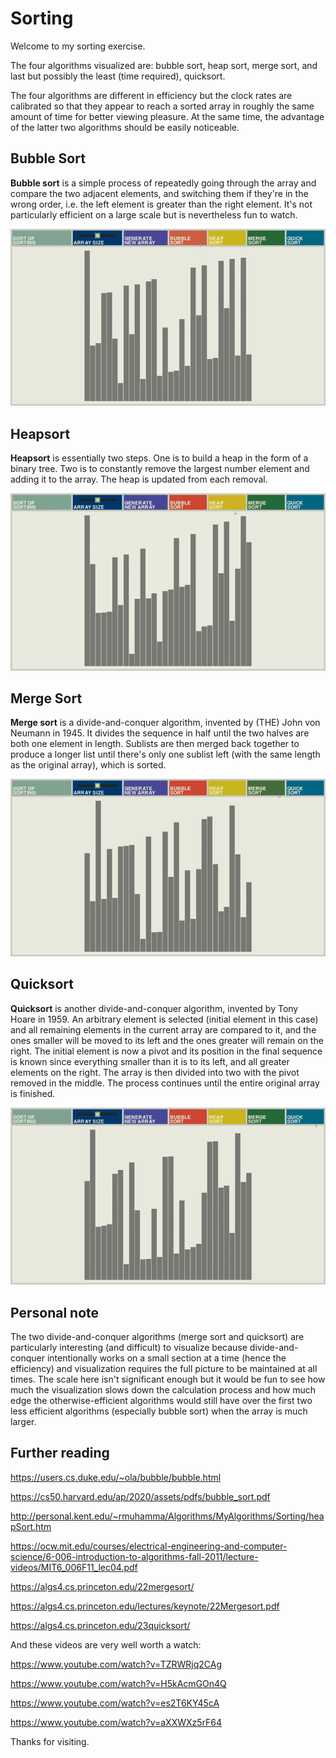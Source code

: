 # Sorting

Welcome to my sorting exercise.

The four algorithms visualized are: bubble sort, heap sort, merge sort, and last but possibly the least (time required), quicksort.

The four algorithms are different in efficiency but the clock rates are calibrated so that they appear to reach a sorted array in roughly the same amount of time for better viewing pleasure. At the same time, the advantage of the latter two algorithms should be easily noticeable.

## Bubble Sort

<b>Bubble sort</b> is a simple process of repeatedly going through the array and compare the two adjacent elements, and switching them if they're in the wrong order, i.e. the left element is greater than the right element. It's not particularly efficient on a large scale but is nevertheless fun to watch.

![](https://github.com/tianxiaozhang1/sorting/blob/main/bubble.gif)

## Heapsort

<b>Heapsort</b> is essentially two steps. One is to build a heap in the form of a binary tree. Two is to constantly remove the largest number element and adding it to the array. The heap is updated from each removal.

![](https://github.com/tianxiaozhang1/sorting/blob/main/heap.gif)

## Merge Sort

<b>Merge sort</b> is a divide-and-conquer algorithm, invented by (THE) John von Neumann in 1945. It divides the sequence in half until the two halves are both one element in length. Sublists are then merged back together to produce a longer list until there's only one sublist left (with the same length as the original array), which is sorted.

![](https://github.com/tianxiaozhang1/sorting/blob/main/merge.gif)

## Quicksort

<b>Quicksort</b> is another divide-and-conquer algorithm, invented by Tony Hoare in 1959. An arbitrary element is selected (initial element in this case) and all remaining elements in the current array are compared to it, and the ones smaller will be moved to its left and the ones greater will remain on the right. The initial element is now a pivot and its position in the final sequence is known since everything smaller than it is to its left, and all greater elements on the right. The array is then divided into two with the pivot removed in the middle. The process continues until the entire original array is finished.

![](https://github.com/tianxiaozhang1/sorting/blob/main/quick.gif)

## Personal note

The two divide-and-conquer algorithms (merge sort and quicksort) are particularly interesting (and difficult) to visualize because divide-and-conquer intentionally works on a small section at a time (hence the efficiency) and visualization requires the full picture to be maintained at all times. The scale here isn't significant enough but it would be fun to see how much the visualization slows down the calculation process and how much edge the otherwise-efficient algorithms would still have over the first two less efficient algorithms (especially bubble sort) when the array is much larger.

## Further reading

https://users.cs.duke.edu/~ola/bubble/bubble.html

https://cs50.harvard.edu/ap/2020/assets/pdfs/bubble_sort.pdf

http://personal.kent.edu/~rmuhamma/Algorithms/MyAlgorithms/Sorting/heapSort.htm

https://ocw.mit.edu/courses/electrical-engineering-and-computer-science/6-006-introduction-to-algorithms-fall-2011/lecture-videos/MIT6_006F11_lec04.pdf

https://algs4.cs.princeton.edu/22mergesort/

https://algs4.cs.princeton.edu/lectures/keynote/22Mergesort.pdf

https://algs4.cs.princeton.edu/23quicksort/

And these videos are very well worth a watch:

https://www.youtube.com/watch?v=TZRWRjq2CAg

https://www.youtube.com/watch?v=H5kAcmGOn4Q

https://www.youtube.com/watch?v=es2T6KY45cA

https://www.youtube.com/watch?v=aXXWXz5rF64

Thanks for visiting.
